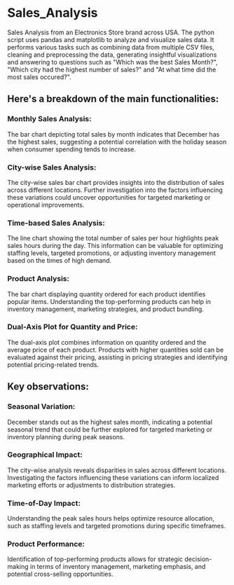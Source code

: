 # Sales_Analysis
Sales Analysis from an Electronics Store brand across USA. The python script uses pandas and matplotlib to analyze and visualize sales data. It performs various tasks such as combining data from multiple CSV files, cleaning and preprocessing the data, generating insightful visualizations and answering to questions such as "Which was the best Sales Month?", "Which city had the highest number of sales?" and "At what time did the most sales occured?". 

## Here's a breakdown of the main functionalities:

### Monthly Sales Analysis:
The bar chart depicting total sales by month indicates that December has the highest sales, suggesting a potential correlation with the holiday season when consumer spending tends to increase.
### City-wise Sales Analysis:
The city-wise sales bar chart provides insights into the distribution of sales across different locations. Further investigation into the factors influencing these variations could uncover opportunities for targeted marketing or operational improvements.
### Time-based Sales Analysis:
The line chart showing the total number of sales per hour highlights peak sales hours during the day. This information can be valuable for optimizing staffing levels, targeted promotions, or adjusting inventory management based on the times of high demand.
### Product Analysis:
The bar chart displaying quantity ordered for each product identifies popular items. Understanding the top-performing products can help in inventory management, marketing strategies, and product bundling.
### Dual-Axis Plot for Quantity and Price:
The dual-axis plot combines information on quantity ordered and the average price of each product. Products with higher quantities sold can be evaluated against their pricing, assisting in pricing strategies and identifying potential pricing-related trends.

## Key observations:

### Seasonal Variation:
December stands out as the highest sales month, indicating a potential seasonal trend that could be further explored for targeted marketing or inventory planning during peak seasons.
### Geographical Impact:
The city-wise analysis reveals disparities in sales across different locations. Investigating the factors influencing these variations can inform localized marketing efforts or adjustments to distribution strategies.
### Time-of-Day Impact:
Understanding the peak sales hours helps optimize resource allocation, such as staffing levels and targeted promotions during specific timeframes.
### Product Performance:
Identification of top-performing products allows for strategic decision-making in terms of inventory management, marketing emphasis, and potential cross-selling opportunities.

